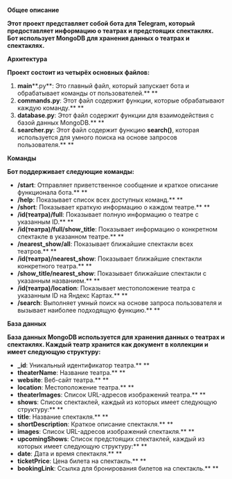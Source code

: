 **Общее описание**

**Этот проект представляет собой бота для Telegram, который предоставляет информацию о театрах и предстоящих спектаклях. Бот использует MongoDB для хранения данных о театрах и спектаклях.**

**Архитектура**

**Проект состоит из четырёх основных файлов:**

1. **main****.py**: Это главный файл, который запускает бота и обрабатывает команды от пользователей.** **
2. **commands.py**: Этот файл содержит функции, которые обрабатывают каждую команду.** **
3. **database.py**: Этот файл содержит функции для взаимодействия с базой данных MongoDB.** **
4. **searcher.py**: Этот файл содержит функцию **search()**, которая используется для умного поиска на основе запросов пользователя.** **

**Команды**

**Бот поддерживает следующие команды:**

* **/start**: Отправляет приветственное сообщение и краткое описание функционала бота.** **
* **/help**: Показывает список всех доступных команд.** **
* **/short**: Показывает краткую информацию о каждом театре.** **
* **/id(театра)/full**: Показывает полную информацию о театре с указанным ID.** **
* **/id(театра)/full/show_title**: Показывает информацию о конкретном спектакле в указанном театре.** **
* **/nearest_show/all**: Показывает ближайшие спектакли всех театров.** **
* **/id(театра)/nearest_show**: Показывает ближайшие спектакли конкретного театра.** **
* **/show_title/nearest_show**: Показывает ближайшие спектакли с указанным названием.** **
* **/id(театра)/location**: Показывает местоположение театра с указанным ID на Яндекс Картах.** **
* **/search**: Выполняет умный поиск на основе запроса пользователя и вызывает наиболее подходящую функцию.** **

**База данных**

**База данных MongoDB используется для хранения данных о театрах и спектаклях. Каждый театр хранится как документ в коллекции и имеет следующую структуру:**

* **_id**: Уникальный идентификатор театра.** **
* **theaterName**: Название театра.** **
* **website**: Веб-сайт театра.** **
* **location**: Местоположение театра.** **
* **theaterImages**: Список URL-адресов изображений театра.** **
* **shows**: Список спектаклей, каждый из которых имеет следующую структуру:** **
* **title**: Название спектакля.** **
* **shortDescription**: Краткое описание спектакля.** **
* **images**: Список URL-адресов изображений спектакля.** **
* **upcomingShows**: Список предстоящих спектаклей, каждый из которых имеет следующую структуру:** **
* **date**: Дата и время спектакля.** **
* **ticketPrice**: Цена билета на спектакль.** **
* **bookingLink**: Ссылка для бронирования билетов на спектакль.** **
